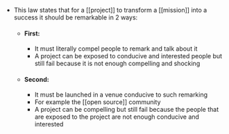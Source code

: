 - This law states that for a [[project]] to transform a [[mission]] into a success it should be remarkable in 2 ways:
	- #### First:
		- It must literally compel people to remark and talk about it
		- A project can be exposed to conducive and interested people but still fail because it is not enough compelling and shocking
	- #### Second:
		- It must be launched in a venue conducive to such remarking
		- For example the [[open source]] community
		- A project can be compelling but still fail because the people that are exposed to the project are not enough conducive and interested